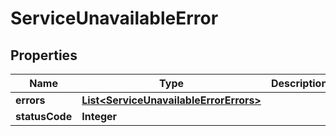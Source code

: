 

# ServiceUnavailableError


## Properties

Name | Type | Description | Notes
------------ | ------------- | ------------- | -------------
**errors** | [**List&lt;ServiceUnavailableErrorErrors&gt;**](ServiceUnavailableErrorErrors.md) |  | 
**statusCode** | **Integer** |  | 



